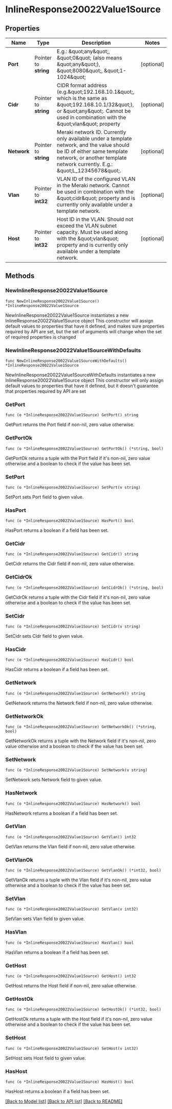 # InlineResponse20022Value1Source

## Properties

Name | Type | Description | Notes
------------ | ------------- | ------------- | -------------
**Port** | Pointer to **string** | E.g.: \&quot;any\&quot;, \&quot;0\&quot; (also means \&quot;any\&quot;), \&quot;8080\&quot;, \&quot;1-1024\&quot; | [optional] 
**Cidr** | Pointer to **string** | CIDR format address (e.g.\&quot;192.168.10.1\&quot;, which is the same as \&quot;192.168.10.1/32\&quot;), or \&quot;any\&quot;. Cannot be used in combination with the \&quot;vlan\&quot; property | [optional] 
**Network** | Pointer to **string** | Meraki network ID. Currently only available under a template network, and the value should be ID of either same template network, or another template network currently. E.g.: \&quot;L_12345678\&quot;. | [optional] 
**Vlan** | Pointer to **int32** | VLAN ID of the configured VLAN in the Meraki network. Cannot be used in combination with the \&quot;cidr\&quot; property and is currently only available under a template network. | [optional] 
**Host** | Pointer to **int32** | Host ID in the VLAN. Should not exceed the VLAN subnet capacity. Must be used along with the \&quot;vlan\&quot; property and is currently only available under a template network. | [optional] 

## Methods

### NewInlineResponse20022Value1Source

`func NewInlineResponse20022Value1Source() *InlineResponse20022Value1Source`

NewInlineResponse20022Value1Source instantiates a new InlineResponse20022Value1Source object
This constructor will assign default values to properties that have it defined,
and makes sure properties required by API are set, but the set of arguments
will change when the set of required properties is changed

### NewInlineResponse20022Value1SourceWithDefaults

`func NewInlineResponse20022Value1SourceWithDefaults() *InlineResponse20022Value1Source`

NewInlineResponse20022Value1SourceWithDefaults instantiates a new InlineResponse20022Value1Source object
This constructor will only assign default values to properties that have it defined,
but it doesn't guarantee that properties required by API are set

### GetPort

`func (o *InlineResponse20022Value1Source) GetPort() string`

GetPort returns the Port field if non-nil, zero value otherwise.

### GetPortOk

`func (o *InlineResponse20022Value1Source) GetPortOk() (*string, bool)`

GetPortOk returns a tuple with the Port field if it's non-nil, zero value otherwise
and a boolean to check if the value has been set.

### SetPort

`func (o *InlineResponse20022Value1Source) SetPort(v string)`

SetPort sets Port field to given value.

### HasPort

`func (o *InlineResponse20022Value1Source) HasPort() bool`

HasPort returns a boolean if a field has been set.

### GetCidr

`func (o *InlineResponse20022Value1Source) GetCidr() string`

GetCidr returns the Cidr field if non-nil, zero value otherwise.

### GetCidrOk

`func (o *InlineResponse20022Value1Source) GetCidrOk() (*string, bool)`

GetCidrOk returns a tuple with the Cidr field if it's non-nil, zero value otherwise
and a boolean to check if the value has been set.

### SetCidr

`func (o *InlineResponse20022Value1Source) SetCidr(v string)`

SetCidr sets Cidr field to given value.

### HasCidr

`func (o *InlineResponse20022Value1Source) HasCidr() bool`

HasCidr returns a boolean if a field has been set.

### GetNetwork

`func (o *InlineResponse20022Value1Source) GetNetwork() string`

GetNetwork returns the Network field if non-nil, zero value otherwise.

### GetNetworkOk

`func (o *InlineResponse20022Value1Source) GetNetworkOk() (*string, bool)`

GetNetworkOk returns a tuple with the Network field if it's non-nil, zero value otherwise
and a boolean to check if the value has been set.

### SetNetwork

`func (o *InlineResponse20022Value1Source) SetNetwork(v string)`

SetNetwork sets Network field to given value.

### HasNetwork

`func (o *InlineResponse20022Value1Source) HasNetwork() bool`

HasNetwork returns a boolean if a field has been set.

### GetVlan

`func (o *InlineResponse20022Value1Source) GetVlan() int32`

GetVlan returns the Vlan field if non-nil, zero value otherwise.

### GetVlanOk

`func (o *InlineResponse20022Value1Source) GetVlanOk() (*int32, bool)`

GetVlanOk returns a tuple with the Vlan field if it's non-nil, zero value otherwise
and a boolean to check if the value has been set.

### SetVlan

`func (o *InlineResponse20022Value1Source) SetVlan(v int32)`

SetVlan sets Vlan field to given value.

### HasVlan

`func (o *InlineResponse20022Value1Source) HasVlan() bool`

HasVlan returns a boolean if a field has been set.

### GetHost

`func (o *InlineResponse20022Value1Source) GetHost() int32`

GetHost returns the Host field if non-nil, zero value otherwise.

### GetHostOk

`func (o *InlineResponse20022Value1Source) GetHostOk() (*int32, bool)`

GetHostOk returns a tuple with the Host field if it's non-nil, zero value otherwise
and a boolean to check if the value has been set.

### SetHost

`func (o *InlineResponse20022Value1Source) SetHost(v int32)`

SetHost sets Host field to given value.

### HasHost

`func (o *InlineResponse20022Value1Source) HasHost() bool`

HasHost returns a boolean if a field has been set.


[[Back to Model list]](../README.md#documentation-for-models) [[Back to API list]](../README.md#documentation-for-api-endpoints) [[Back to README]](../README.md)


